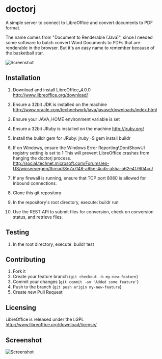 # doctorj

A simple server to connect to LibreOffice and convert documents to PDF format.

The name comes from "Document to Renderable (Java)", 
since I needed some software to batch convert Word Documents to PDFs that 
are renderable in the browser.  But it's an easy name to remember because of 
the basketball star.

![Screenshot](http://s12.postimage.org/c1j4fyshp/doctorj.png)

## Installation

1. Download and install LibreOffice_4.0.0
http://www.libreoffice.org/download/

2. Ensure a 32bit JDK is installed on the machine
http://www.oracle.com/technetwork/java/javase/downloads/index.html

3. Ensure your JAVA_HOME environment variable is set

4. Ensure a 32bit JRuby is installed on the machine
http://jruby.org/

5. Install the buildr gem for JRuby:
    jruby -S gem install buildr

6. If on Windows, ensure the Windows Error Reporting\DontShowUI registry setting is set to 1
This will prevent LibreOffice crashes from hanging the doctorj process.
http://social.technet.microsoft.com/Forums/en-US/winservergen/thread/8e7a7f48-a65e-4cd5-a55a-a62e4f7604cc/

7. If any firewall is running, ensure that TCP port 8080 is allowed for inbound connections.

8. Clone this git repository

9. In the repository's root directory, execute: 
    buildr run

10. Use the REST API to submit files for conversion, check on conversion status, and retrieve files.

## Testing

1. In the root directory, execute: buildr test

## Contributing

1. Fork it
2. Create your feature branch (`git checkout -b my-new-feature`)
3. Commit your changes (`git commit -am 'Added some feature'`)
4. Push to the branch (`git push origin my-new-feature`)
5. Create new Pull Request

## Licensing

LibreOffice is released under the LGPL
http://www.libreoffice.org/download/license/

## Screenshot

![Screenshot](http://s23.postimage.org/5naezxp8r/Screen_Shot_2013_02_28_at_2_13_43_PM.png)
